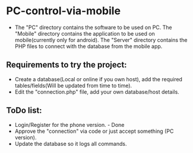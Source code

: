 # PC-control-via-mobile

- The "PC" directory contains the software to be used on PC.
The "Mobile" directory contains the application to be used on mobile(currently only for android).
The "Server" directory contains the PHP files to connect with the database from the mobile app.


## Requirements to try the project: 
- Create a database(Local or online if you own host), add the required tables/fields(Will be updated from time to time).
- Edit the "connection.php" file, add your own database/host details.

## ToDo list:
- Login/Register for the phone version. - Done
- Approve the "connection" via code or just accept something (PC version).
- Update the database so it logs all commands.
